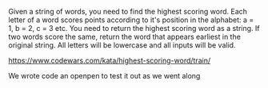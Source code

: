 Given a string of words, you need to find the highest scoring word.
Each letter of a word scores points according to it's position in the alphabet: a = 1, b = 2, c = 3 etc.
You need to return the highest scoring word as a string.
If two words score the same, return the word that appears earliest in the original string.
All letters will be lowercase and all inputs will be valid.

https://www.codewars.com/kata/highest-scoring-word/train/

We wrote code an openpen to test it out as we went along
